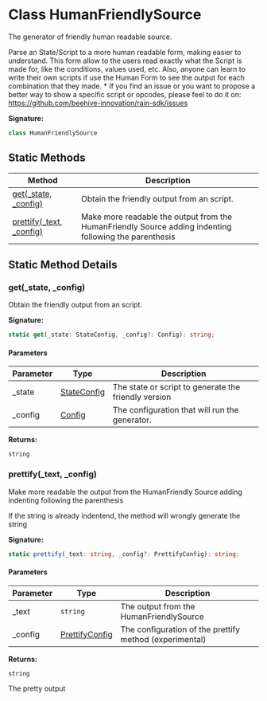 
# Class HumanFriendlySource

The generator of friendly human readable source.

Parse an State/Script to a more human readable form, making easier to understand. This form allow to the users read exactly what the Script is made for, like the conditions, values used, etc. Also, anyone can learn to write their own scripts if use the Human Form to see the output for each combination that they made. \* If you find an issue or you want to propose a better way to show a specific script or opcodes, please feel to do it on: https://github.com/beehive-innovation/rain-sdk/issues

<b>Signature:</b>

```typescript
class HumanFriendlySource 
```

## Static Methods

|  Method | Description |
|  --- | --- |
|  [get(\_state, \_config)](./humanfriendlysource.md#get-method-static-1) | Obtain the friendly output from an script. |
|  [prettify(\_text, \_config)](./humanfriendlysource.md#prettify-method-static-1) | Make more readable the output from the HumanFriendly Source adding indenting following the parenthesis |

## Static Method Details

<a id="get-method-static-1"></a>

### get(\_state, \_config)

Obtain the friendly output from an script.

<b>Signature:</b>

```typescript
static get(_state: StateConfig, _config?: Config): string;
```

#### Parameters

|  Parameter | Type | Description |
|  --- | --- | --- |
|  \_state | [StateConfig](../interfaces/stateconfig.md) | The state or script to generate the friendly version |
|  \_config | [Config](../types/config.md) | The configuration that will run the generator. |

<b>Returns:</b>

`string`


<a id="prettify-method-static-1"></a>

### prettify(\_text, \_config)

Make more readable the output from the HumanFriendly Source adding indenting following the parenthesis

If the string is already indentend, the method will wrongly generate the string

<b>Signature:</b>

```typescript
static prettify(_text: string, _config?: PrettifyConfig): string;
```

#### Parameters

|  Parameter | Type | Description |
|  --- | --- | --- |
|  \_text | `string` | The output from the HumanFriendlySource |
|  \_config | [PrettifyConfig](../types/prettifyconfig.md) | The configuration of the prettify method (experimental) |

<b>Returns:</b>

`string`

The pretty output

